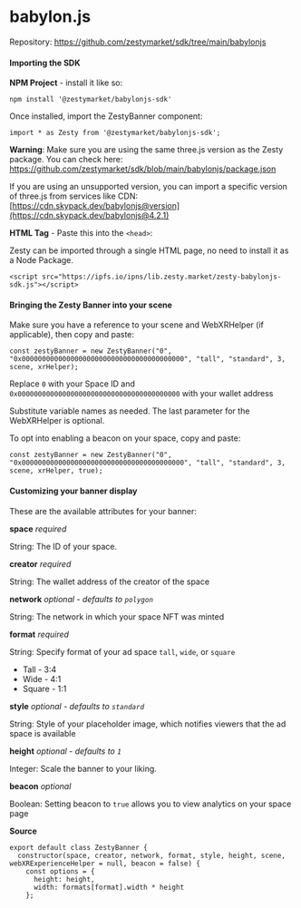 # babylon.js

Repository: https://github.com/zestymarket/sdk/tree/main/babylonjs

#### Importing the SDK

**NPM Project** - install it like so:

```
npm install '@zestymarket/babylonjs-sdk'
```

Once installed, import the ZestyBanner component:

```
import * as Zesty from '@zestymarket/babylonjs-sdk';
```

**Warning**: Make sure you are using the same three.js version as the Zesty package. You can check here: https://github.com/zestymarket/sdk/blob/main/babylonjs/package.json

If you are using an unsupported version, you can import a specific version of three.js from services like CDN: [https://cdn.skypack.dev/babylonjs@version](https://cdn.skypack.dev/babylonjs@4.2.1)

**HTML Tag** - Paste this into the `<head>`:

Zesty can be imported through a single HTML page, no need to install it as a Node Package.

```
<script src="https://ipfs.io/ipns/lib.zesty.market/zesty-babylonjs-sdk.js"></script>
```

#### Bringing the Zesty Banner into your scene

Make sure you have a reference to your scene and WebXRHelper (if applicable), then copy and paste:

```
const zestyBanner = new ZestyBanner("0", "0x0000000000000000000000000000000000000000", "tall", "standard", 3, scene, xrHelper);
```

Replace `0` with your Space ID and  `0x0000000000000000000000000000000000000000` with your wallet address

Substitute variable names as needed. The last parameter for the WebXRHelper is optional.

To opt into enabling a beacon on your space, copy and paste:

```
const zestyBanner = new ZestyBanner("0", "0x0000000000000000000000000000000000000000", "tall", "standard", 3, scene, xrHelper, true);
```


#### Customizing your banner display

These are the available attributes for your banner:

**space**
*required*

String: The ID of your space.

**creator**
*required*

String: The wallet address of the creator of the space

**network**
*optional - defaults to `polygon`*

String: The network in which your space NFT was minted

**format**
*required*

String: Specify format of your ad space `tall`, `wide`, or `square`

- Tall - 3:4
- Wide - 4:1
- Square - 1:1

**style**
*optional - defaults to `standard`*

String: Style of your placeholder image, which notifies viewers that the ad space is available

**height**
*optional - defaults to `1`*

Integer: Scale the banner to your liking.

**beacon**
*optional*

Boolean: Setting beacon to `true` allows you to view analytics on your space page

**Source**

```
export default class ZestyBanner {
  constructor(space, creator, network, format, style, height, scene, webXRExperienceHelper = null, beacon = false) {
    const options = {
      height: height,
      width: formats[format].width * height
    };
```